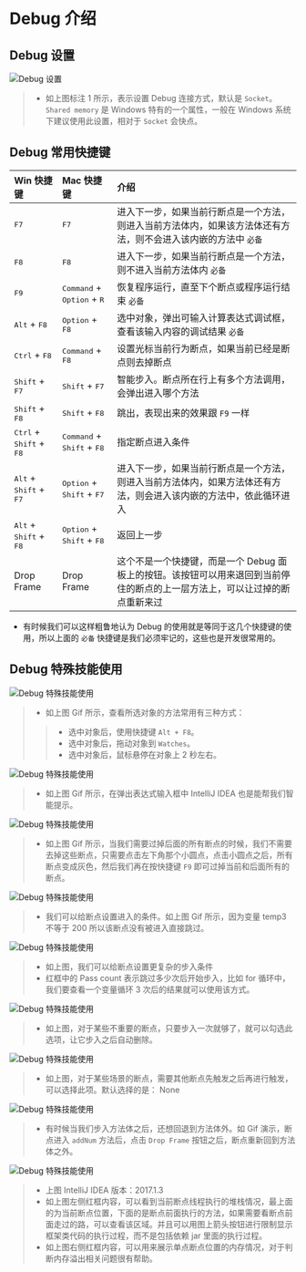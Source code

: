# Debug 介绍

## Debug 设置

![Debug 设置](images/xxiii-a-debug-settings-1.jpg)

> * 如上图标注 1 所示，表示设置 Debug 连接方式，默认是 `Socket`。`Shared memory` 是 Windows 特有的一个属性，一般在 Windows 系统下建议使用此设置，相对于 `Socket` 会快点。

## Debug 常用快捷键


|Win 快捷键|Mac 快捷键|介绍|
|:---------|:---------|:---------|
|<kbd>F7</kbd>|<kbd>F7</kbd>|进入下一步，如果当前行断点是一个方法，则进入当前方法体内，如果该方法体还有方法，则不会进入该内嵌的方法中 `必备`|
|<kbd>F8</kbd>|<kbd>F8</kbd>|进入下一步，如果当前行断点是一个方法，则不进入当前方法体内 `必备`|
|<kbd>F9</kbd>|<kbd>Command</kbd> + <kbd>Option</kbd> + <kbd>R</kbd>|恢复程序运行，直至下个断点或程序运行结束 `必备`|
|<kbd>Alt</kbd> + <kbd>F8</kbd>|<kbd>Option</kbd> + <kbd>F8</kbd>|选中对象，弹出可输入计算表达式调试框，查看该输入内容的调试结果 `必备`|
|<kbd>Ctrl</kbd> + <kbd>F8</kbd>|<kbd>Command</kbd> + <kbd>F8</kbd>|设置光标当前行为断点，如果当前已经是断点则去掉断点|
|<kbd>Shift</kbd> + <kbd>F7</kbd>|<kbd>Shift</kbd> + <kbd>F7</kbd>|智能步入。断点所在行上有多个方法调用，会弹出进入哪个方法|
|<kbd>Shift</kbd> + <kbd>F8</kbd>|<kbd>Shift</kbd> + <kbd>F8</kbd>|跳出，表现出来的效果跟 `F9` 一样|
|<kbd>Ctrl</kbd> + <kbd>Shift</kbd> + <kbd>F8</kbd>|<kbd>Command</kbd> + <kbd>Shift</kbd> + <kbd>F8</kbd>|指定断点进入条件|
|<kbd>Alt</kbd> + <kbd>Shift</kbd> + <kbd>F7</kbd>|<kbd>Option</kbd> + <kbd>Shift</kbd> + <kbd>F7</kbd>|进入下一步，如果当前行断点是一个方法，则进入当前方法体内，如果方法体还有方法，则会进入该内嵌的方法中，依此循环进入|
|<kbd>Alt</kbd> + <kbd>Shift</kbd> + <kbd>F8</kbd>|<kbd>Option</kbd> + <kbd>Shift</kbd> + <kbd>F8</kbd>|返回上一步|
|Drop Frame|Drop Frame|这个不是一个快捷键，而是一个 Debug 面板上的按钮。该按钮可以用来退回到当前停住的断点的上一层方法上，可以让过掉的断点重新来过|

- 有时候我们可以这样粗鲁地认为 Debug 的使用就是等同于这几个快捷键的使用，所以上面的 `必备` 快捷键是我们必须牢记的，这些也是开发很常用的。 

## Debug 特殊技能使用

![Debug 特殊技能使用](images/xxiii-b-debug-use-1.gif)

> * 如上图 Gif 所示，查看所选对象的方法常用有三种方式：
>
>> * 选中对象后，使用快捷键 `Alt + F8`。 
>> * 选中对象后，拖动对象到 `Watches`。 
>> * 选中对象后，鼠标悬停在对象上 2 秒左右。 

![Debug 特殊技能使用](images/xxiii-b-debug-use-2.gif)

> * 如上图 Gif 所示，在弹出表达式输入框中 IntelliJ IDEA 也是能帮我们智能提示。

![Debug 特殊技能使用](images/xxiii-b-debug-use-3.gif)

> * 如上图 Gif 所示，当我们需要过掉后面的所有断点的时候，我们不需要去掉这些断点，只需要点击左下角那个小圆点，点击小圆点之后，所有断点变成灰色，然后我们再在按快捷键 `F9` 即可过掉当前和后面所有的断点。

![Debug 特殊技能使用](images/xxiii-b-debug-use-4.gif)

> * 我们可以给断点设置进入的条件。如上图 Gif 所示，因为变量 temp3 不等于 200 所以该断点没有被进入直接跳过。

![Debug 特殊技能使用](images/xxiii-c-debug-use-2.jpg)

> * 如上图，我们可以给断点设置更复杂的步入条件
> * 红框中的 Pass count 表示跳过多少次后开始步入，比如 for 循环中，我们要查看一个变量循环 3 次后的结果就可以使用该方式。

![Debug 特殊技能使用](images/xxiii-c-debug-use-3.jpg)

> * 如上图，对于某些不重要的断点，只要步入一次就够了，就可以勾选此选项，让它步入之后自动删除。

![Debug 特殊技能使用](images/xxiii-c-debug-use-4.jpg)

> * 如上图，对于某些场景的断点，需要其他断点先触发之后再进行触发，可以选择此项。默认选择的是： None

![Debug 特殊技能使用](images/xxiii-b-debug-use-5.gif)

> * 有时候当我们步入方法体之后，还想回退到方法体外。如 Gif 演示，断点进入 `addNum` 方法后，点击 `Drop Frame` 按钮之后，断点重新回到方法体之外。

![Debug 特殊技能使用](images/xxiii-c-debug-use-1.jpg)

> * 上图 IntelliJ IDEA 版本：2017.1.3
> * 如上图左侧红框内容，可以看到当前断点线程执行的堆栈情况，最上面的为当前断点位置，下面的是断点前面执行的方法，如果需要看断点前面走过的路，可以查看该区域。并且可以用图上箭头按钮进行限制显示框架类代码的执行过程，而不是包括依赖 jar 里面的执行过程。
> * 如上图右侧红框内容，可以用来展示单点断点位置的内存情况，对于判断内存溢出相关问题很有帮助。


